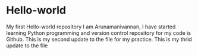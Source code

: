 # Hello-world
My first Hello-world repository
I am Arunamanivannan, I have started learning Python programming and version control repository for my code is Github.
This is my second update to the file for my practice.
This is my thrid update to the file 
